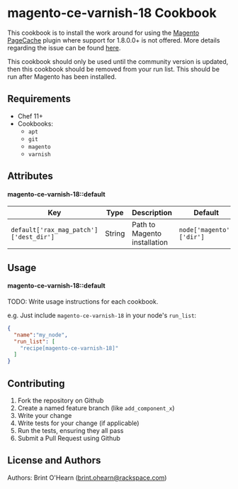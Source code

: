 magento-ce-varnish-18 Cookbook
==============================
This cookbook is to install the work around for using the [Magento PageCache][]
plugin where support for 1.8.0.0+ is not offered. More details regarding the
issue can be found [here][].

This cookbook should only be used until the community version is updated, then
this cookbook should be removed from your run list. This should be run after
Magento has been installed.

Requirements
------------
* Chef 11+
* Cookbooks:
  * `apt`
  * `git`
  * `magento`
  * `varnish`


Attributes
----------
#### magento-ce-varnish-18::default
Key|Type|Description|Default
-|-|-|-
`default['rax_mag_patch']['dest_dir']`|String|Path to Magento installation|`node['magento']['dir']`


Usage
-----
#### magento-ce-varnish-18::default
TODO: Write usage instructions for each cookbook.

e.g.
Just include `magento-ce-varnish-18` in your node's `run_list`:

```json
{
  "name":"my_node",
  "run_list": [
    "recipe[magento-ce-varnish-18]"
  ]
}
```

Contributing
------------

1. Fork the repository on Github
2. Create a named feature branch (like `add_component_x`)
3. Write your change
4. Write tests for your change (if applicable)
5. Run the tests, ensuring they all pass
6. Submit a Pull Request using Github

License and Authors
-------------------
Authors: Brint O'Hearn (<brint.ohearn@rackspace.com>)

[Magento PageCache]: https://github.com/PHOENIX-MEDIA/Magento-PageCache-powered-by-Varnish
[here]: https://github.com/PHOENIX-MEDIA/Magento-PageCache-powered-by-Varnish/issues/6
